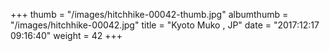 +++
thumb = "/images/hitchhike-00042-thumb.jpg"
albumthumb = "/images/hitchhike-00042.jpg"
title = "Kyoto Muko , JP"
date = "2017:12:17 09:16:40"
weight = 42
+++
